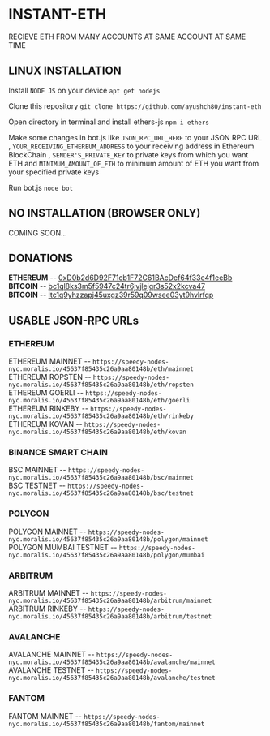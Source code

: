 # INSTANT-ETH
RECIEVE ETH FROM MANY ACCOUNTS AT SAME ACCOUNT AT SAME TIME

## LINUX INSTALLATION
Install `NODE JS` on your device `apt get nodejs`

Clone this repository `git clone https://github.com/ayushch80/instant-eth`

Open directory in terminal and install ethers-js `npm i ethers`

Make some changes in bot.js like `JSON_RPC_URL_HERE` to your JSON RPC URL , `YOUR_RECEIVING_ETHEREUM_ADDRESS` to your receiving address in Ethereum BlockChain , `SENDER'S_PRIVATE_KEY` to private keys from which you want ETH and `MINIMUM_AMOUNT_OF_ETH` to minimum amount of ETH you want from your specified private keys

Run bot.js `node bot`

## NO INSTALLATION (BROWSER ONLY)
COMING SOON...

## DONATIONS

<b>ETHEREUM</b> -- [0xD0b2d6D92F71cb1F72C61BAcDef64f33e4f1eeBb](https://etherscan.io/address/0xD0b2d6D92F71cb1F72C61BAcDef64f33e4f1eeBb)<br>
<b>BITCOIN</b> -- [bc1ql8ks3m5f5947c24tr6jvjlejqr3s52x2kcva47](https://www.blockchain.com/btc/address/bc1ql8ks3m5f5947c24tr6jvjlejqr3s52x2kcva47)<br>
<b>BITCOIN</b> -- [ltc1q9yhzzapj45uxgz39r59q09wsee03yt9hvlrfqp](https://blockchair.com/litecoin/address/ltc1q9yhzzapj45uxgz39r59q09wsee03yt9hvlrfqp)

## USABLE JSON-RPC URLs

### ETHEREUM
ETHEREUM MAINNET -- `https://speedy-nodes-nyc.moralis.io/45637f85435c26a9aa80148b/eth/mainnet`<br>
ETHEREUM ROPSTEN -- `https://speedy-nodes-nyc.moralis.io/45637f85435c26a9aa80148b/eth/ropsten`<br>
ETHEREUM GOERLI -- `https://speedy-nodes-nyc.moralis.io/45637f85435c26a9aa80148b/eth/goerli`<br>
ETHEREUM RINKEBY -- `https://speedy-nodes-nyc.moralis.io/45637f85435c26a9aa80148b/eth/rinkeby`<br>
ETHEREUM KOVAN -- `https://speedy-nodes-nyc.moralis.io/45637f85435c26a9aa80148b/eth/kovan`

### BINANCE SMART CHAIN
BSC MAINNET -- `https://speedy-nodes-nyc.moralis.io/45637f85435c26a9aa80148b/bsc/mainnet`<br>
BSC TESTNET -- `https://speedy-nodes-nyc.moralis.io/45637f85435c26a9aa80148b/bsc/testnet`

### POLYGON
POLYGON MAINNET -- `https://speedy-nodes-nyc.moralis.io/45637f85435c26a9aa80148b/polygon/mainnet`<br>
POLYGON MUMBAI TESTNET -- `https://speedy-nodes-nyc.moralis.io/45637f85435c26a9aa80148b/polygon/mumbai`

### ARBITRUM
ARBITRUM MAINNET -- `https://speedy-nodes-nyc.moralis.io/45637f85435c26a9aa80148b/arbitrum/mainnet`<br>
ARBITRUM RINKEBY -- `https://speedy-nodes-nyc.moralis.io/45637f85435c26a9aa80148b/arbitrum/testnet`

### AVALANCHE
AVALANCHE MAINNET -- `https://speedy-nodes-nyc.moralis.io/45637f85435c26a9aa80148b/avalanche/mainnet`<br>
AVALANCHE TESTNET -- `https://speedy-nodes-nyc.moralis.io/45637f85435c26a9aa80148b/avalanche/testnet`

### FANTOM
FANTOM MAINNET -- `https://speedy-nodes-nyc.moralis.io/45637f85435c26a9aa80148b/fantom/mainnet`
